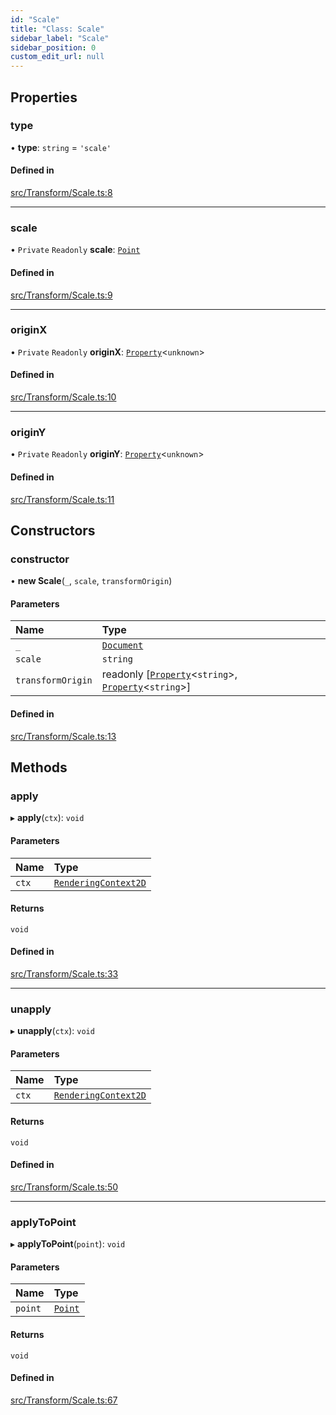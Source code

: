 ```yaml
---
id: "Scale"
title: "Class: Scale"
sidebar_label: "Scale"
sidebar_position: 0
custom_edit_url: null
---
```


## Properties

### type

• **type**: `string` = `'scale'`

#### Defined in

[src/Transform/Scale.ts:8](https://github.com/canvg/canvg/blob/5ea8056/src/Transform/Scale.ts#L8)

___

### scale

• `Private` `Readonly` **scale**: [`Point`](Point.md)

#### Defined in

[src/Transform/Scale.ts:9](https://github.com/canvg/canvg/blob/5ea8056/src/Transform/Scale.ts#L9)

___

### originX

• `Private` `Readonly` **originX**: [`Property`](Property.md)<`unknown`\>

#### Defined in

[src/Transform/Scale.ts:10](https://github.com/canvg/canvg/blob/5ea8056/src/Transform/Scale.ts#L10)

___

### originY

• `Private` `Readonly` **originY**: [`Property`](Property.md)<`unknown`\>

#### Defined in

[src/Transform/Scale.ts:11](https://github.com/canvg/canvg/blob/5ea8056/src/Transform/Scale.ts#L11)

## Constructors

### constructor

• **new Scale**(`_`, `scale`, `transformOrigin`)

#### Parameters

| Name | Type |
| :------ | :------ |
| `_` | [`Document`](Document.md) |
| `scale` | `string` |
| `transformOrigin` | readonly [[`Property`](Property.md)<`string`\>, [`Property`](Property.md)<`string`\>] |

#### Defined in

[src/Transform/Scale.ts:13](https://github.com/canvg/canvg/blob/5ea8056/src/Transform/Scale.ts#L13)

## Methods

### apply

▸ **apply**(`ctx`): `void`

#### Parameters

| Name | Type |
| :------ | :------ |
| `ctx` | [`RenderingContext2D`](../#renderingcontext2d) |

#### Returns

`void`

#### Defined in

[src/Transform/Scale.ts:33](https://github.com/canvg/canvg/blob/5ea8056/src/Transform/Scale.ts#L33)

___

### unapply

▸ **unapply**(`ctx`): `void`

#### Parameters

| Name | Type |
| :------ | :------ |
| `ctx` | [`RenderingContext2D`](../#renderingcontext2d) |

#### Returns

`void`

#### Defined in

[src/Transform/Scale.ts:50](https://github.com/canvg/canvg/blob/5ea8056/src/Transform/Scale.ts#L50)

___

### applyToPoint

▸ **applyToPoint**(`point`): `void`

#### Parameters

| Name | Type |
| :------ | :------ |
| `point` | [`Point`](Point.md) |

#### Returns

`void`

#### Defined in

[src/Transform/Scale.ts:67](https://github.com/canvg/canvg/blob/5ea8056/src/Transform/Scale.ts#L67)
